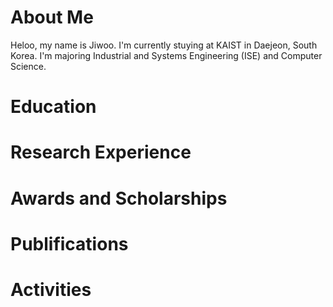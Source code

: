 # About Me
Heloo, my name is Jiwoo. I'm currently stuying at KAIST in Daejeon, South Korea. I'm majoring Industrial and Systems Engineering (ISE) and Computer Science.

# Education


# Research Experience


# Awards and Scholarships


# Publifications


# Activities
